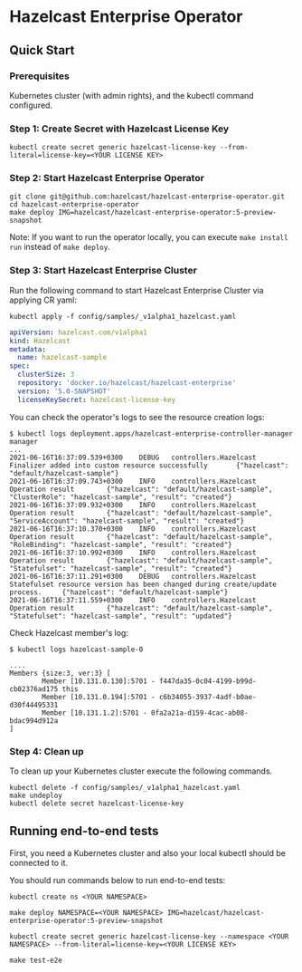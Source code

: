 # Hazelcast Enterprise Operator

## Quick Start

### Prerequisites

Kubernetes cluster (with admin rights), and the kubectl command configured.

### Step 1: Create Secret with Hazelcast License Key

```shell
kubectl create secret generic hazelcast-license-key --from-literal=license-key=<YOUR LICENSE KEY>
```

### Step 2: Start Hazelcast Enterprise Operator

```shell
git clone git@github.com:hazelcast/hazelcast-enterprise-operator.git
cd hazelcast-enterprise-operator
make deploy IMG=hazelcast/hazelcast-enterprise-operator:5-preview-snapshot
```

Note: If you want to run the operator locally, you can execute `make install run` instead of `make deploy`.

### Step 3: Start Hazelcast Enterprise Cluster

Run the following command to start Hazelcast Enterprise Cluster via applying CR yaml:

```shell
kubectl apply -f config/samples/_v1alpha1_hazelcast.yaml
```
```yaml
apiVersion: hazelcast.com/v1alpha1
kind: Hazelcast
metadata:
  name: hazelcast-sample
spec:
  clusterSize: 3
  repository: 'docker.io/hazelcast/hazelcast-enterprise'
  version: '5.0-SNAPSHOT'
  licenseKeySecret: hazelcast-license-key
```

You can check the operator's logs to see the resource creation logs:
```
$ kubectl logs deployment.apps/hazelcast-enterprise-controller-manager manager
...
2021-06-16T16:37:09.539+0300    DEBUG   controllers.Hazelcast   Finalizer added into custom resource successfully       {"hazelcast": "default/hazelcast-sample"}
2021-06-16T16:37:09.743+0300    INFO    controllers.Hazelcast   Operation result        {"hazelcast": "default/hazelcast-sample", "ClusterRole": "hazelcast-sample", "result": "created"}
2021-06-16T16:37:09.932+0300    INFO    controllers.Hazelcast   Operation result        {"hazelcast": "default/hazelcast-sample", "ServiceAccount": "hazelcast-sample", "result": "created"}
2021-06-16T16:37:10.370+0300    INFO    controllers.Hazelcast   Operation result        {"hazelcast": "default/hazelcast-sample", "RoleBinding": "hazelcast-sample", "result": "created"}
2021-06-16T16:37:10.992+0300    INFO    controllers.Hazelcast   Operation result        {"hazelcast": "default/hazelcast-sample", "Statefulset": "hazelcast-sample", "result": "created"}
2021-06-16T16:37:11.291+0300    DEBUG   controllers.Hazelcast   Statefulset resource version has been changed during create/update process.     {"hazelcast": "default/hazelcast-sample"}
2021-06-16T16:37:11.559+0300    INFO    controllers.Hazelcast   Operation result        {"hazelcast": "default/hazelcast-sample", "Statefulset": "hazelcast-sample", "result": "updated"}
```

Check Hazelcast member's log:
```shell
$ kubectl logs hazelcast-sample-0

....
Members {size:3, ver:3} [
        Member [10.131.0.130]:5701 - f447da35-0c04-4199-b99d-cb02376ad175 this
        Member [10.131.0.194]:5701 - c6b34055-3937-4adf-b0ae-d30f44495331
        Member [10.131.1.2]:5701 - 0fa2a21a-d159-4cac-ab08-bdac994d912a
]
```

### Step 4: Clean up

To clean up your Kubernetes cluster execute the following commands.

```shell
kubectl delete -f config/samples/_v1alpha1_hazelcast.yaml
make undeploy
kubectl delete secret hazelcast-license-key
```

## Running end-to-end tests 

First, you need a Kubernetes cluster and also your local kubectl should be connected to it. 

You should run commands below to run end-to-end tests:

```shell
kubectl create ns <YOUR NAMESPACE>

make deploy NAMESPACE=<YOUR NAMESPACE> IMG=hazelcast/hazelcast-enterprise-operator:5-preview-snapshot

kubectl create secret generic hazelcast-license-key --namespace <YOUR NAMESPACE> --from-literal=license-key=<YOUR LICENSE KEY>

make test-e2e
```

